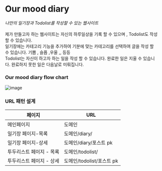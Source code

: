 # Our mood diary 
<i>나만의 일기장과 Todolist를 작성할 수 있는 웹사이트</i> <br><br>
제가 만들고자 하는 웹사이트는 자신의 하루일상을 기록 할 수 있으며 , Todolist도 작성 할 수 있습니다. <br>
일기장에는 카테고리 기능을 추가하여 기분에 맞는 카테고리를 선택하여 글을 작성 할 수 있습니다. 기쁨 , 슬픔 ,우울 ,, 등등 <br>
Todolist는 자신이 하고자 하는 일을 작성 할 수 있습니다. 완료한 일은 지울 수 있습니다. 완료하지 못한 일은 다음날로 미뤄집니다. 

<h3>Our mood diary flow chart</h3> 

![image](https://user-images.githubusercontent.com/82064490/172675100-61f54855-7768-4d5b-bcea-a07c75fa4395.png)


<h3>URL 패턴 설계</h3>


|  페이지  	|  URL   	|
|---	|---	|
|  메인페이지     	|  도메인   	|
|  일기장 페이지-목록  	|  도메인/diary/  	|
|  일기장 페이지-상세  	| 도메인/diary/포스트 pk   	|
|   투두리스트 페이지 - 목록	|  도메인/todolist/   	|
|  투두리스트 페이지 - 상세 	|   도메인/todolist/포스트 pk	|
  

